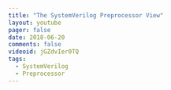 ```yaml
---
title: "The SystemVerilog Preprocessor View"
layout: youtube
pager: false
date: 2018-06-20
comments: false
videoid: jGZdvIer0TQ
tags:
  - SystemVerilog
  - Preprocessor
---
```

